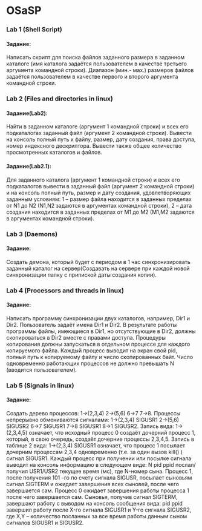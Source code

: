 # OSaSP
### Lab 1 (Shell Script)
#### Задание:
Написать скрипт для поиска файлов заданного размера в заданном каталоге (имя каталога задаётся пользователем в качестве третьего аргумента командной строки). Диапазон (мин.- мах.) размеров файлов задаётся пользователем в качестве первого и второго аргумента командной строки.

### Lab 2 (Files and directories in linux)
#### Задание(Lab2):
Найти в заданном каталоге (аргумент 1 командной строки) и всех его подкаталогах заданный файл (аргумент 2 командной строки). Вывести на консоль полный путь к файлу, размер, дату создания, права доступа, номер индексного дескриптора. Вывести также общее количество просмотренных каталогов и файлов.

#### Задание(Lab2.1):
Для заданного каталога (аргумент 1 командной строки) и всех его подкаталогов вывести в заданный файл (аргумент 2 командной строки) и на консоль полный путь, размер и дату создания, удовлетворяющих заданным условиям: 1 – размер файла находится в заданных пределах от N1 до N2 (N1,N2 задаются в аргументах командной строки), 2 – дата создания находится в заданных пределах от M1 до M2 (M1,M2 задаются в аргументах командной строки).

### Lab 3 (Daemons)
#### Задание:
Создать демона, который будет с периодом в 1 час синхронизировать заданный каталог на сервер(Создавать на сервере при каждой новой синхронизации папку с припиской даты создания копии).

### Lab 4 (Processors and threads in linux)
#### Задание:
Написать программу синхронизации двух каталогов, например, Dir1 и Dir2. Пользователь задаёт имена Dir1 и Dir2. В результате работы программы файлы, имеющиеся в Dir1, но отсутствующие в Dir2, должны скопироваться в Dir2 вместе с правами доступа. Процедуры копирования должны запускаться в отдельном процессе для каждого копируемого файла. Каждый процесс выводит на экран свой pid, полный путь к копируемому файлу и число скопированных байт. Число одновременно работающих процессов не должно превышать N (вводится пользователем). 

### Lab 5 (Signals in linux)
#### Задание:
Создать дерево процессов: 1->(2,3,4)	2->(5,6)	6->7	7->8.
Процессы непрерывно обмениваются сигналами: 1->(2,3,4) SIGUSR1	2->(5,6) SIGUSR2	6->7 SIGUSR1	7->8 SIGUSR1	8->1 SIGUSR2. 
Запись вида:  1->(2,3,4,5) означает, что исходный процесс 0 создаёт дочерний процесс 1, который, в свою очередь, создаёт дочерние процессы 2,3,4,5. Запись в таблице 2 вида:  1->(2,3,4) SIGUSR1 означает, что процесс 1 посылает  дочерним процессам  2,3,4 одновременно (т.е. за один вызов kill() ) сигнал SIGUSR1.
Каждый процесс при получении или посылке сигнала выводит на консоль информацию в следующем виде: N pid ppid послал/получил  USR1/USR2 текущее время (мс), где N-номер сына.
Процесс 1, после получения  101 –го по счету сигнала SIGUSR,  посылает сыновьям сигнал SIGTERM и ожидает завершения всех сыновей, после чего завершается сам. Процесс 0 ожидает завершения работы процесса 1 после чего завершается сам. Сыновья, получив  сигнал SIGTERM,  завершают работу с выводом на консоль сообщения  вида: pid ppid завершил работу после X-го сигнала SIGUSR1 и Y-го сигнала SIGUSR2, где X,Y – количество посланных за все время работы данным сыном сигналов SIGUSR1 и SIGUSR2.
